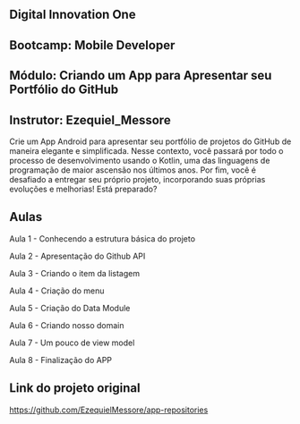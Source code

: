 ## Digital Innovation One

## Bootcamp: Mobile Developer

## Módulo: Criando um App para Apresentar seu Portfólio do GitHub

## Instrutor: Ezequiel_Messore

Crie um App Android para apresentar seu portfólio de projetos do GitHub de maneira elegante e simplificada. Nesse contexto, você passará por todo o processo de desenvolvimento usando o Kotlin, uma das linguagens de programação de maior ascensão nos últimos anos. Por fim, você é desafiado a entregar seu próprio projeto, incorporando suas próprias evoluções e melhorias! Está preparado?

## Aulas

Aula 1 - Conhecendo a estrutura básica do projeto

Aula 2 - Apresentação do Github API

Aula 3 - Criando o item da listagem

Aula 4 - Criação do menu

Aula 5 - Criação do Data Module

Aula 6 - Criando nosso domain

Aula 7 - Um pouco de view model

Aula 8 - Finalização do APP

## Link do projeto original

https://github.com/EzequielMessore/app-repositories

